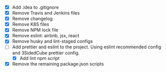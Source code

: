 - [x] Add .idea to .gitignore
- [x] Remove Travis and Jenkins files
- [x] Remove changelog
- [x] Remove K8S files
- [x] Remove NPM lock file
- [x] Remove eslint: airbnb, jsx, react
- [x] Remove husky and lint-staged configs
- [ ] Add prettier and eslint to the project. Using eslint recommended config and 3SidedCube prettier config.
    - [x] Add lint npm script
- [x] Remove the remaining package.json scripts
